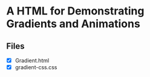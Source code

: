 # A HTML for Demonstrating Gradients and Animations
## Files
- [x] Gradient.html
- [x] gradient-css.css
